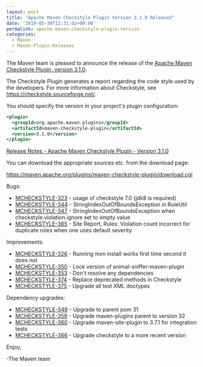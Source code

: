 ```yaml
---
layout: post
title: "Apache Maven Checkstyle Plugin Version 3.1.0 Released"
date: '2019-05-30T12:31:02+00:00'
permalink: apache-maven-checkstyle-plugin-version
categories:
  - Maven
  - Maven-Plugin-Releases
---
```

The Maven team is pleased to announce the release of the
[Apache Maven Checkstyle Plugin, version 3.1.0](https://maven.apache.org/plugins/maven-checkstyle-plugin/).

The Checkstyle Plugin generates a report regarding the code style used by the
developers. For more information about Checkstyle, see
https://checkstyle.sourceforge.net/.

You should specify the version in your project's plugin configuration:

```xml
<plugin>
  <groupId>org.apache.maven.plugins</groupId>
  <artifactId>maven-checkstyle-plugin</artifactId>
  <version>3.1.0</version>
</plugin>
``` 

<!-- more -->

[Release Notes - Apache Maven Checkstyle Plugin - Version 3.1.0](https://issues.apache.org/jira/secure/ReleaseNote.jspa?projectId=12317223&version=12342397)

You can download the appropriate sources etc. from the download page:

https://maven.apache.org/plugins/maven-checkstyle-plugin/download.cgi

Bugs:

* [MCHECKSTYLE-323](https://issues.apache.org/jira/browse/MCHECKSTYLE-323) - usage of checkstyle 7.0 (jdk8 is required)
* [MCHECKSTYLE-344](https://issues.apache.org/jira/browse/MCHECKSTYLE-344) - StringIndexOutOfBoundsException in RuleUtil
* [MCHECKSTYLE-347](https://issues.apache.org/jira/browse/MCHECKSTYLE-347) - StringIndexOutOfBoundsException when checkstyle.violation.ignore set to empty value
* [MCHECKSTYLE-365](https://issues.apache.org/jira/browse/MCHECKSTYLE-365) - Site Report, Rules: Violation count incorrect for duplicate rules when one uses default severity

Improvements:

* [MCHECKSTYLE-326](https://issues.apache.org/jira/browse/MCHECKSTYLE-326) - Running mvn install works first time second it does not
* [MCHECKSTYLE-350](https://issues.apache.org/jira/browse/MCHECKSTYLE-350) - Lock version of animal-sniffer-maven-plugin
* [MCHECKSTYLE-353](https://issues.apache.org/jira/browse/MCHECKSTYLE-353) - Don't resolve any dependencies
* [MCHECKSTYLE-374](https://issues.apache.org/jira/browse/MCHECKSTYLE-374) - Replace deprecated methods in Checkstyle
* [MCHECKSTYLE-375](https://issues.apache.org/jira/browse/MCHECKSTYLE-375) - Upgrade all test XML doctypes

Dependency upgrades:

* [MCHECKSTYLE-349](https://issues.apache.org/jira/browse/MCHECKSTYLE-349) - Upgrade to parent pom 31
* [MCHECKSTYLE-359](https://issues.apache.org/jira/browse/MCHECKSTYLE-359) - Upgrade maven-plugins parent to version 32
* [MCHECKSTYLE-360](https://issues.apache.org/jira/browse/MCHECKSTYLE-360) - Upgrade maven-site-plugin to 3.7.1 for integration tests
* [MCHECKSTYLE-366](https://issues.apache.org/jira/browse/MCHECKSTYLE-366) - Upgrade checkstyle to a more recent version

Enjoy,

-The Maven team

